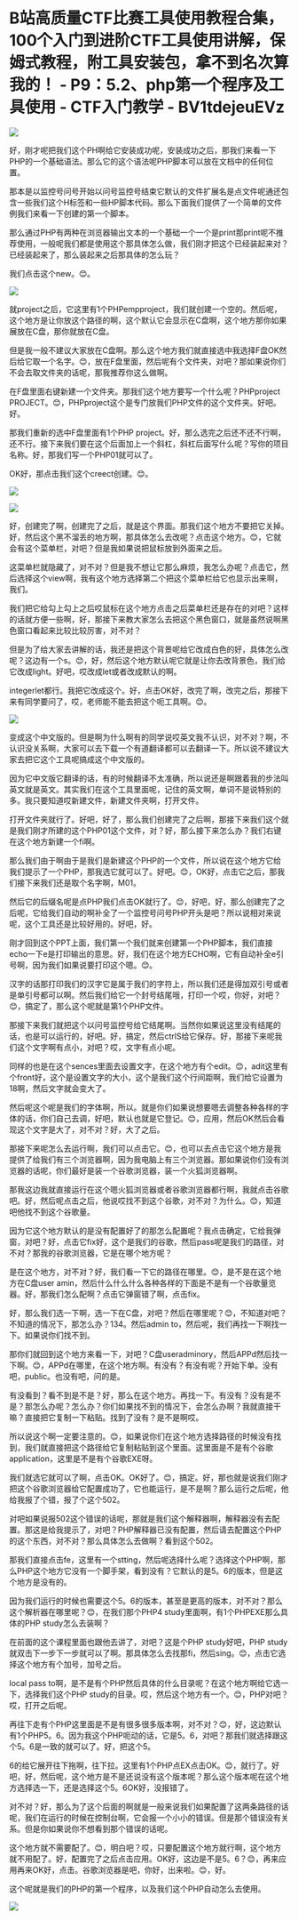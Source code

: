 # B站高质量CTF比赛工具使用教程合集，100个入门到进阶CTF工具使用讲解，保姆式教程，附工具安装包，拿不到名次算我的！ - P9：5.2、php第一个程序及工具使用 - CTF入门教学 - BV1tdejeuEVz

![](img/21ac813cd38ee8d9697e37235ac95753_0.png)

好，刚才呢把我们这个PH啊给它安装成功呢，安装成功之后，那我们来看一下PHP的一个基础语法。那么它的这个语法呢PHP脚本可以放在文档中的任何位置。

那本是以监控号问号开始以问号监控号结束它默认的文件扩展名是点文件呢通还包含一些我们这个H标签和一些HP脚本代码。那么下面我们提供了一个简单的文件例我们来看一下创建的第一个脚本。

那么通过PHP有两种在浏览器输出文本的一个基础一个一个是print那print呢不推荐使用，一般呢我们都是使用这个那具体怎么做，我们刚才把这个已经装起来对？已经装起来了，那么装起来之后那具体的怎么玩？

我们点击这个new。😊。

![](img/21ac813cd38ee8d9697e37235ac95753_2.png)

就project之后，它这里有1个PHPempproject，我们就创建一个空的。然后呢，这个地方是让你放这个路径的啊，这个默认它会显示在C盘啊，这个地方那你如果展放在C盘，那你就放在C盘。

但是我一般不建议大家放在C盘啊。那么这个地方我们就直接选中我选择F盘OK然后给它取一个名字。😊，放在F盘里面，然后呢有个文件夹，对吧？那如果说你们不会去取文件夹的话呢，那我推荐你这么做啊。

在F盘里面右键新建一个文件夹。那我们这个地方要写一个什么呢？PHPproject PROJECT。😊，PHPproject这个是专门放我们PHP文件的这个文件夹。好吧。好。

那我们重新的选中F盘里面有1个PHP project。好，那么选完之后还不还不行啊，还不行。接下来我们要在这个后面加上一个斜杠，斜杠后面写什么呢？写你的项目名称。好，那我们写一个PHP01就可以了。

OK好，那点击我们这个creect创建。😊。

![](img/21ac813cd38ee8d9697e37235ac95753_4.png)

![](img/21ac813cd38ee8d9697e37235ac95753_5.png)

好，创建完了啊，创建完了之后，就是这个界面。那我们这个地方不要把它关掉。好，然后这个黑不溜丢的地方啊，那具体怎么去改呢？点击这个地方。😊，它就会有这个菜单栏，对吧？但是我如果说把鼠标放到外面来之后。

这菜单栏就隐藏了，对不对？但是我不想让它那么麻烦，我怎么办呢？点击它，然后选择这个view啊，我有这个地方选择第二个把这个菜单栏给它也显示出来啊，我们。

我们把它给勾上勾上之后哎鼠标在这个地方点击之后菜单栏还是存在的对吧？这样的话就方便一些啊，好，那接下来教大家怎么去把这个黑色窗口，就是虽然说啊黑色窗口看起来比较比较厉害，对不对？

但是为了给大家去讲解的话，我还是把这个背景呢给它改成白色的好，具体怎么改呢？这边有一个s。😊，好，然后这个地方默认呢它就是让你去改背景色，我们给它改成light。好吧，哎改成let或者改成默认的啊。

integerlet都行。我把它改成这个。好，点击OK好，改完了啊，改完之后，那接下来有同学要问了，哎，老师能不能去把这个呃工具啊。😊。



![](img/21ac813cd38ee8d9697e37235ac95753_7.png)

变成这个中文版的。但是啊为什么啊有的同学说哎英文我不认识，对不对？啊，不认识没关系啊，大家可以去下载一个有道翻译都可以去翻译一下。所以说不建议大家去把它这个工具呢搞成这个中文版的。

因为它中文版它翻译的话，有的时候翻译不太准确，所以说还是啊跟着我的步法叫英文就是英文。其实我们在这个工具里面呢，记住的英文啊，单词不是说特别的多。我只要知道哎新建文件，新建文件夹啊，打开文件。

打开文件夹就行了。好吧，好了，那么我们创建完了之后啊，那接下来我们这个就是我们刚才所建的这个PHP01这个文件，对？好，那么接下来怎么办？我们右键在这个地方新建一个fi啊。

那么我们由于啊由于是我们是新建这个PHP的一个文件，所以说在这个地方它给我们提示了一个PHP，那我选它就可以了。好吧。😊，OK好，点击它之后，那我们接下来我们还是取个名字啊，M01。

然后它的后缀名呢是点PHP我们点击OK就行了。😊，好吧，好，那么创建完了之后呢，它给我们自动的啊补全了一个监控号问号PHP开头是吧？所以说相对来说呢，这个工具还是比较好用的。好吧，好。

刚才回到这个PPT上面，我们第一个我们就来创建第一个PHP脚本，我们直接echo一下e是打印输出的意思。好，我们在这个地方ECHO啊，它有自动补全e引号啊，因为我们如果说要打印这个嗯。😊。

汉字的话那打印我们的汉字它是属于我们的字符上，所以我们还是得加双引号或者是单引号都可以啊。然后我们给它一个封号结尾哦，打印一个哎，你好，对吧？😊，搞定了，那么这个呢就是第1个PHP文件。

那接下来我们就把这个以问号监控号给它结尾啊。当然你如果说这里没有结尾的话，也是可以运行的，好吧。好，搞定，然后ctrlS给它保存。好，那接下来呢我们这个文字啊有点小，对吧？哎，文字有点小呢。

同样的也是在这个sences里面去设置文字，在这个地方有个edit。😊，adit这里有个front好，这个是设置文字的大小，这个是我们这个行间距啊，我们给它设置为18啊，然后文字就会变大了。

然后呢这个呢是我们的字体啊，所以。就是你们如果说想要嗯去调整各种各样的字体的话，你们自己去调，好吧，默认也就是它登记。😊，应用，然后OK然后会看现这个文字是大了，对不对？好，大了之后。

那接下来呢怎么去运行啊，我们可以点击它。😊，也可以去点击它这个地方是我提供了给我们有三个浏览器啊，因为我电脑上有三个浏览器。那如果说你们没有浏览器的话呢，你们最好是装一个谷歌浏览器，装一个火狐浏览器啊。

那我这边我就直接运行在这个嗯火狐浏览器或者谷歌浏览器都行啊，我就点击谷歌吧。好，然后呢点击之后，他说哎找不到这个谷歌，对不对？为什么。😊，知道吧他找不到这个谷歌量。

因为它这个地方默认的是没有配置好了的那怎么配置呢？我点击确定，它给我弹窗，对吧？好，点击它fix好，这个是我们的谷歌，然后pass呢是我们的路径，对不对？那我的谷歌浏览器，它是在哪个地方呢？

是在这个地方，对不对？好，我们看一下它的路径在哪里。😊，是不是在这个地方在C盘user amin，然后什么什么什么各种各样的下面是不是有一个谷歌量览器。好，那我们怎么配啊？点击它弹窗错了啊，点击fix。

好，那么我们选一下啊，选一下在C盘，对吧？然后在哪里呢？😊，不知道对吧？不知道的情况下，那怎么办？134。然后admin to，然后呢，我们再找一下啊找一下。如果说你们找不到。

那你们就回到这个地方来看一下，对吧？C盘useradminory，然后APPd然后找一下啊。😊，APPd在哪里，在这个地方啊。有没有？有没有呢？开始下单。没有吧，public。也没有吧，问的是。

有没看到？看不到是不是？好，那么在这个地方。再找一下。有没有？没有是不是？那怎么办呢？怎么办？你们如果找不到的情况下，会怎么办啊？我就直接干嘛？直接把它复制一下粘贴。找到了没有？是不是啊哎。

所以说这个啊一定要注意的。😊，如果说你们在这个地方选择路径的时候没有找到，我们就直接把这个路径给它复制粘贴到这个里面。这里面是不是有个谷歌application，这里是不是有个谷歌EXE呀。

我们就选它就可以了啊，点击OK。OK好了。😊，搞定。好，那也就是说我们刚才把这个谷歌浏览器给它配置成功了，它也能运行，是不是啊？那么运行之后呢，他给我报了个错，报了个这个502。

对吧如果说报502这个错误的话呢，那就是我们这个解释器啊，解释器没有去配置。那这是给我提示了，对吧？PHP解释器已没有配置，然后请去配置这个PHP的这个东西，对不对？那么具体怎么去做啊？看到这个502。

那我们直接点击fe，这里有一个stting，然后呢选择什么呢？选择这个PHP啊，那么PHP这个地方它没有一个脚手架，看到没有？它默认的是5。6的版本，但是这个地方是没有的。

因为我们运行的时候也需要这个5。6的版本，甚至是更高的版本，对不对？那么这个解析器在哪里呢？😊，在我们那个PHP4 study里面啊，有1个PHPEXE那么具体的PHP study怎么去装啊？

在前面的这个课程里面也跟他去讲了，对吧？这是个PHP study好吧，PHP study就双击下一步下一步就可以了啊。那具体怎么去找那fi，然后sing。😊，点击它选择这个地方有个加号，加号之后。

local pass to啊，是不是有个PHP然后具体的什么目录呢？在这个地方啊给它选一下，选择我们这个PHP study的目录。哎，然后这个地方有一个。😊，PHP对吧？哎，打开之后呢。

再往下走有个PHP这里面是不是有很多很多版本啊，对不对？😊，好，这边默认有1个PHP5。6。因为我这个PHP呃动的话，它是5。6，对吧？那我们就选择跟这个5。6是一致的就可以了。好，把这个5。

6的给它展开往下拖啊，往下拉。这里有1个PHP点EX点击OK。😊，就行了。好吧，好，然后呢，这个地方是不是还说没有这个版本呢？那么这个版本呢在这个地方选择选一下，还是选择这个5。6OK好，没报错了。

对不对？好，那么为了这个后面的啊就是一般来说我们如果配置了这两条路径的话呢，我们在运行的时候在控制台啊，它会报一个小小的错误。但是那个错误没有关系。但是你如果说你不想看到那个错误的话呢。

这个地方就不需要配了。😊，明白吧？哎，只要配置这个地方就行啊，这个地方就不用配了。好，配置完了之后点击应用。OK好，这边是不是5。6？😊，再来应用再来OK好，点击。谷歌浏览器是吧，你好，出来啦。😊，好。

这个呢就是我们的PHP的第一个程序，以及我们这个PHP自动怎么去使用。

![](img/21ac813cd38ee8d9697e37235ac95753_9.png)